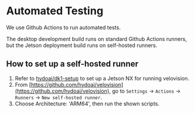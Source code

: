# Automated Testing

We use Github Actions to run automated tests.

The desktop development build runs on standard Github Actions runners, but the Jetson deployment build runs on self-hosted runners.

## How to set up a self-hosted runner

1. Refer to [hydoai/dk1-setup](https://github.com/hydoai/dk1-setup) to set up a Jetson NX for running velovision.
1. From [https://github.com/hydoai/velovision](https://github.com/hydoai/velovision), go to `Settings` -> `Actions` -> `Runners` -> `New self-hosted runner`.
1. Choose Architecture: 'ARM64', then run the shown scripts.
  
